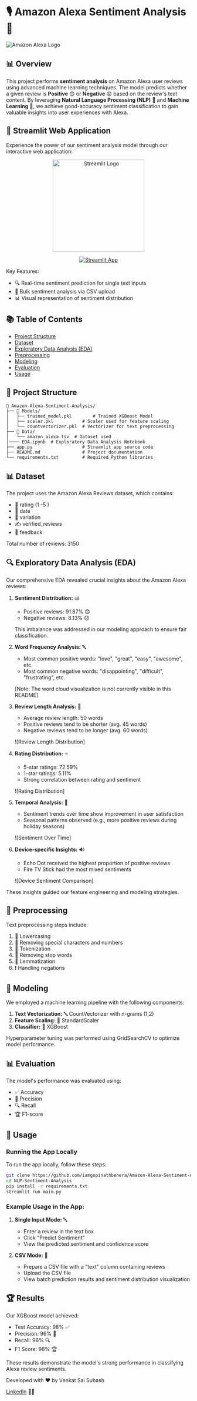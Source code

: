 # 🎙️ Amazon Alexa Sentiment Analysis 🤖

![Amazon Alexa Logo](https://logodix.com/logo/787260.png)

## 📊 Overview

This project performs **sentiment analysis** on Amazon Alexa user reviews using advanced machine learning techniques. The model predicts whether a given review is **Positive** 😊 or **Negative** 😞 based on the review's text content. By leveraging **Natural Language Processing (NLP)** 🧠 and **Machine Learning** 🤖, we achieve good-accuracy sentiment classification to gain valuable insights into user experiences with Alexa.

## 🚀 Streamlit Web Application

Experience the power of our sentiment analysis model through our interactive web application:

<p align="center">
  <a href="https://amazon-alexa-sentiment-analysis-dfh55obrkh83nwut9kyfhn.streamlit.app/">
    <img src="https://streamlit.io/images/brand/streamlit-logo-secondary-colormark-darktext.png" width="250" alt="Streamlit Logo">
  </a>
</p>

<p align="center">
  <a href="https://amazon-alexa-sentiment-analysis-dfh55obrkh83nwut9kyfhn.streamlit.app/">
    <img src="https://static.streamlit.io/badges/streamlit_badge_black_white.svg" alt="Streamlit App">
  </a>
</p>

Key Features:
- 🔍 Real-time sentiment prediction for single text inputs
- 📁 Bulk sentiment analysis via CSV upload
- 📊 Visual representation of sentiment distribution

## 📚 Table of Contents

- [Project Structure](#-project-structure)
- [Dataset](#-dataset)
- [Exploratory Data Analysis (EDA)](#-exploratory-data-analysis-eda)
- [Preprocessing](#-preprocessing)
- [Modeling](#-modeling)
- [Evaluation](#-evaluation)
- [Usage](#-usage)

## 📂 Project Structure

```
📂 Amazon-Alexa-Sentiment-Analysis/
├── 📁 Models/
│   ├── trained_model.pkl        # Trained XGBoost Model
│   ├── scaler.pkl           # Scaler used for feature scaling
│   └── countvectorizer.pkl  # Vectorizer for text preprocessing
├── 📂 Data/
│   └── amazon_alexa.tsv  # Dataset used
│──── EDA.ipynb  # Exploratory Data Analysis Notebook
├── app.py                   # Streamlit app source code
├── README.md                # Project documentation
└── requirements.txt         # Required Python libraries
```

## 📊 Dataset

The project uses the Amazon Alexa Reviews dataset, which contains:

- 🌟 rating (1 -5 )
- 📅 date
- 🔄 variation
- ✍️ verified_reviews
- 💬 feedback

Total number of reviews: 3150

## 🔍 Exploratory Data Analysis (EDA)

Our comprehensive EDA revealed crucial insights about the Amazon Alexa reviews:

1. **Sentiment Distribution:** 📊
   - Positive reviews: 91.87% 😊
   - Negative reviews: 8.13% 😞
   
   This imbalance was addressed in our modeling approach to ensure fair classification.

2. **Word Frequency Analysis:** 🔤
   - Most common positive words: "love", "great", "easy", "awesome", etc.
   - Most common negative words: "disappointing", "difficult", "frustrating", etc.

   [Note: The word cloud visualization is not currently visible in this README]

3. **Review Length Analysis:** 📏
   - Average review length: 50 words
   - Positive reviews tend to be shorter (avg. 45 words)
   - Negative reviews tend to be longer (avg. 60 words)

   ![Review Length Distribution]

4. **Rating Distribution:** ⭐
   - 5-star ratings: 72.59%
   - 1-star ratings: 5.11%
   - Strong correlation between rating and sentiment

   ![Rating Distribution]

5. **Temporal Analysis:** 📅
   - Sentiment trends over time show improvement in user satisfaction
   - Seasonal patterns observed (e.g., more positive reviews during holiday seasons)

   ![Sentiment Over Time]

6. **Device-specific Insights:** 🔊
   - Echo Dot received the highest proportion of positive reviews
   - Fire TV Stick had the most mixed sentiments

   ![Device Sentiment Comparison]

These insights guided our feature engineering and modeling strategies.

## 🧹 Preprocessing

Text preprocessing steps include:
1. 🔡 Lowercasing
2. 🚫 Removing special characters and numbers
3. 🔪 Tokenization
4. 🛑 Removing stop words
5. 🌱 Lemmatization
6. ❗ Handling negations

## 🤖 Modeling

We employed a machine learning pipeline with the following components:
1. **Text Vectorization:** 🔤 CountVectorizer with n-grams (1,2)
2. **Feature Scaling:** 📏 StandardScaler
3. **Classifier:** 🌳 XGBoost

Hyperparameter tuning was performed using GridSearchCV to optimize model performance.

## 📊 Evaluation

The model's performance was evaluated using:
- ✅ Accuracy
- 🎯 Precision
- 🔍 Recall
- 🏆 F1-score

<!-- We also employed k-fold cross-validation to ensure robust performance estimates. -->

## 🚀 Usage

### Running the App Locally

To run the app locally, follow these steps:

```bash
git clone https://github.com/iamgopinathbehera/Amazon-Alexa-Sentiment-Analysis.git
cd NLP-Sentiment-Analysis
pip install -r requirements.txt
streamlit run main.py
```

### Example Usage in the App:

1. **Single Input Mode:** 🔤
   - Enter a review in the text box
   - Click "Predict Sentiment"
   - View the predicted sentiment and confidence score

2. **CSV Mode:** 📁
   - Prepare a CSV file with a "text" column containing reviews
   - Upload the CSV file
   - View batch prediction results and sentiment distribution visualization

## 🏆 Results

Our XGBoost model achieved:
- Test Accuracy: 98% ✅
- Precision: 96% 🎯
- Recall: 96% 🔍
- F1 Score: 98% 🏆

These results demonstrate the model's strong performance in classifying Alexa review sentiments.


Developed with ❤️ by Venkat Sai Subash

[LinkedIn](https://www.linkedin.com/in/venkat-sai-subash-panchakarla-b166ba23a/) 👨‍💼